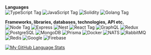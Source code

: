 **Languages**    
![TypeScript Tag](https://img.shields.io/badge/TypeScript-007ACC?style=for-the-badge&logo=typescript&logoColor=white)
![JavaScript Tag](https://img.shields.io/badge/JavaScript-323330?style=for-the-badge&logo=javascript&logoColor=F7DF1E)
![Solidity](https://img.shields.io/badge/Solidity-dfdfdf?style=for-the-badge&logoColor=000000&logo=Solidity)
![Golang Tag](https://img.shields.io/badge/Golang-007ACC?style=for-the-badge&logo=go&logoColor=white)

**Frameworks, libraries, databases, technologies, API etc.**    
![Node Tag](https://img.shields.io/badge/Node.js-339933?style=for-the-badge&logo=nodedotjs&logoColor=white)
![Express](https://img.shields.io/badge/Express-D8D8D8?style=for-the-badge&logo=express&logoColor=darkgreen) 
![Nest](https://img.shields.io/badge/Nest-000000?style=for-the-badge&logo=nestjs&logoColor=red) 
![React Tag](https://img.shields.io/badge/React-20232A?style=for-the-badge&logo=react&logoColor=61DAFB) 
![GraphQL](https://img.shields.io/badge/GraphQl-E10098?style=for-the-badge&logo=graphql&logoColor=white) 
![Redux](https://img.shields.io/badge/Redux-464646?style=for-the-badge&logo=redux&logoColor=550055)
![PostgreSQL](https://img.shields.io/badge/PostgreSQL-316192?style=for-the-badge&logo=postgresql&logoColor=white) 
![MongoDB](https://img.shields.io/badge/MongoDB-0ea30e?style=for-the-badge&logo=mongodb&logoColor=darkgreen) 
![Prisma](https://img.shields.io/badge/Prisma-464646?style=for-the-badge&logo=prisma&logoColor=green)
![Docker](https://img.shields.io/badge/Docker-0dbaff?style=for-the-badge&logoColor=blue&logo=docker)
![NATS](https://img.shields.io/badge/Nats-red?style=for-the-badge&logoColor=red&logo=nats)
![RabbitMQ](https://img.shields.io/badge/RabbitMQ-dfdfdf?style=for-the-badge&logoColor=ff7402&logo=rabbitmq)
![Redis](https://img.shields.io/badge/Redis-dfdfdf?style=for-the-badge&logoColor=red&logo=redis)
![Google](https://img.shields.io/badge/Google-838282?style=for-the-badge&logoColor=green&logo=google)
![Firebase](https://img.shields.io/badge/Firebase-838282?style=for-the-badge&logoColor=ffee02&logo=firebase)

[![My GitHub Language Stats](https://github-readme-stats.vercel.app/api/top-langs/?username=BipRaider&langs_count=8&theme=tokyonight&layout=pin)]()


[](https://github.com/anuraghazra/github-readme-stats)
